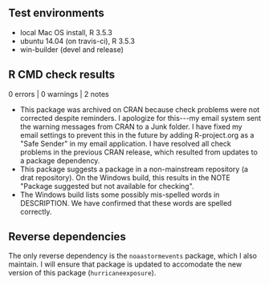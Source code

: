 ## Test environments
* local Mac OS install, R 3.5.3
* ubuntu 14.04 (on travis-ci), R 3.5.3
* win-builder (devel and release)

## R CMD check results

0 errors | 0 warnings | 2 notes

* This package was archived on CRAN because check problems were not corrected despite reminders. 
I apologize for this---my email system sent the warning messages from CRAN to a Junk folder. 
I have fixed my email settings to prevent this in the future by adding R-project.org as a 
"Safe Sender" in my email application. I have resolved all check problems
in the previous CRAN release, which resulted from updates to a package dependency.
* This package suggests a package in a non-mainstream repository (a drat repository). On the Windows build, this results in the NOTE "Package suggested but not available for checking".
* The Windows build lists some possibly mis-spelled words in DESCRIPTION. We have confirmed that these words are spelled correctly. 

## Reverse dependencies

The only reverse dependency is the `noaastormevents` package, which I also maintain. I will 
ensure that package is updated to accomodate the new version of this package (`hurricaneexposure`).
